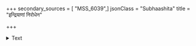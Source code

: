 +++
secondary_sources = [ "MSS_6039",]
jsonClass = "Subhaashita"
title = "इन्द्रियाणां निरोधेन"

+++

<details><summary>Text</summary>

इन्द्रियाणां निरोधेन रागद्वेषक्षयेण च।  
अहिंसया च भूतानाम् अमृतत्वाय कल्पते॥
</details>
